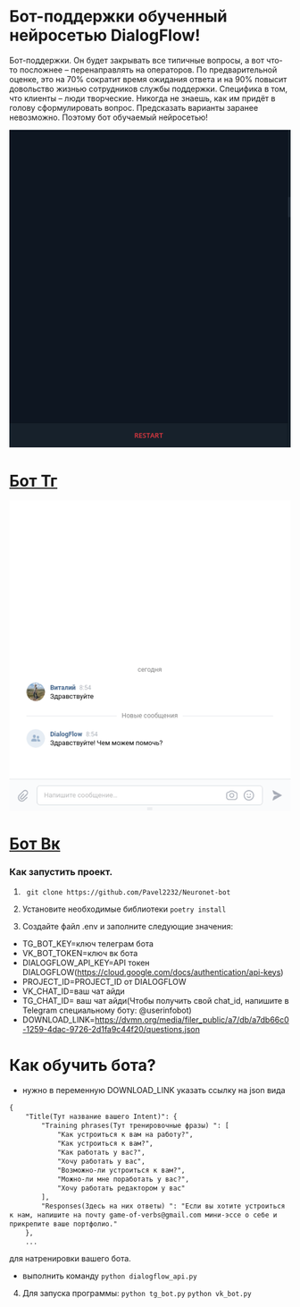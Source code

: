 # Бот-поддержки обученный нейросетью DialogFlow!
Бот-поддержки. 
Он будет закрывать все типичные вопросы, а вот что-то посложнее – перенаправлять на операторов.
По предварительной оценке, это на 70% сократит время ожидания ответа и на 90% повысит довольство жизнью сотрудников службы поддержки.
Специфика в том, что клиенты – люди творческие. Никогда не знаешь, как им придёт в голову сформулировать вопрос.
Предсказать варианты заранее невозможно. Поэтому бот обучаемый нейросетью! 


![Пример работы](https://github.com/Pavel2232/Neuronet-bot/blob/master/demo_tg_bot.gif)
# [Бот Тг](https://t.me/neuronet_pablo_bot)
![](https://github.com/Pavel2232/Neuronet-bot/blob/master/demo_vk_bot.gif)
# [Бот Вк](https://vk.com/club222012081)
### Как запустить проект.
1. ``` git clone https://github.com/Pavel2232/Neuronet-bot```

2. Установите необходимые библиотеки  ```poetry install```

3. Создайте файл .env и заполните следующие значения:
* TG_BOT_KEY=ключ телеграм бота 
* VK_BOT_TOKEN=ключ вк бота 
* DIALOGFLOW_API_KEY=API токен DIALOGFLOW(https://cloud.google.com/docs/authentication/api-keys)
* PROJECT_ID=PROJECT_ID от DIALOGFLOW
* VK_CHAT_ID=ваш чат айди
* TG_CHAT_ID= ваш чат айди(Чтобы получить свой chat_id, напишите в Telegram специальному боту: @userinfobot)
* DOWNLOAD_LINK=https://dvmn.org/media/filer_public/a7/db/a7db66c0-1259-4dac-9726-2d1fa9c44f20/questions.json

# Как обучить бота?
- нужно в переменную DOWNLOAD_LINK указать ссылку на json
 вида 
```
{
    "Title(Тут название вашего Intent)": {
        "Training phrases(Тут тренировочные фразы) ": [
            "Как устроиться к вам на работу?",
            "Как устроиться к вам?",
            "Как работать у вас?",
            "Хочу работать у вас",
            "Возможно-ли устроиться к вам?",
            "Можно-ли мне поработать у вас?",
            "Хочу работать редактором у вас"
        ],
        "Responses(Здесь на них ответы) ": "Если вы хотите устроиться к нам, напишите на почту game-of-verbs@gmail.com мини-эссе о себе и прикрепите ваше портфолио."
    },
    ...
   ```
для натренировки вашего бота.
- выполнить команду ```python dialogflow_api.py ```



4. Для запуска программы:
```python tg_bot.py```
```python vk_bot.py```

